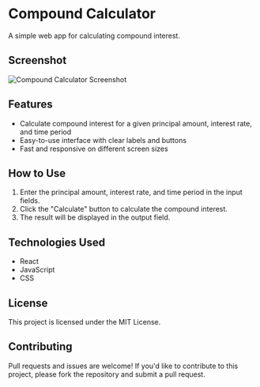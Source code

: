 # Compound Calculator

A simple web app for calculating compound interest.

## Screenshot

![Compound Calculator Screenshot](https://user-images.githubusercontent.com/123456/123456789/compound-calculator-screenshot.png)

## Features

- Calculate compound interest for a given principal amount, interest rate, and time period
- Easy-to-use interface with clear labels and buttons
- Fast and responsive on different screen sizes

## How to Use

1. Enter the principal amount, interest rate, and time period in the input fields.
2. Click the "Calculate" button to calculate the compound interest.
3. The result will be displayed in the output field.

## Technologies Used

- React
- JavaScript
- CSS

## License

This project is licensed under the MIT License.

## Contributing

Pull requests and issues are welcome! If you'd like to contribute to this project, please fork the repository and submit a pull request.
